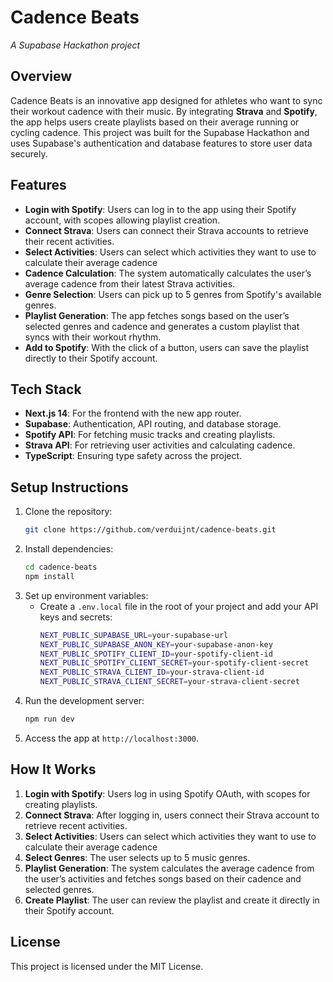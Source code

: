 # Cadence Beats

_A Supabase Hackathon project_

## Overview

Cadence Beats is an innovative app designed for athletes who want to sync their workout cadence with their music. By integrating **Strava** and **Spotify**, the app helps users create playlists based on their average running or cycling cadence. This project was built for the Supabase Hackathon and uses Supabase's authentication and database features to store user data securely.

## Features

- **Login with Spotify**: Users can log in to the app using their Spotify account, with scopes allowing playlist creation.
- **Connect Strava**: Users can connect their Strava accounts to retrieve their recent activities.
- **Select Activities**: Users can select which activities they want to use to calculate their average cadence
- **Cadence Calculation**: The system automatically calculates the user’s average cadence from their latest Strava activities.
- **Genre Selection**: Users can pick up to 5 genres from Spotify's available genres.
- **Playlist Generation**: The app fetches songs based on the user’s selected genres and cadence and generates a custom playlist that syncs with their workout rhythm.
- **Add to Spotify**: With the click of a button, users can save the playlist directly to their Spotify account.

## Tech Stack

- **Next.js 14**: For the frontend with the new app router.
- **Supabase**: Authentication, API routing, and database storage.
- **Spotify API**: For fetching music tracks and creating playlists.
- **Strava API**: For retrieving user activities and calculating cadence.
- **TypeScript**: Ensuring type safety across the project.

## Setup Instructions

1. Clone the repository:
   ```bash
   git clone https://github.com/verduijnt/cadence-beats.git
   ```
2. Install dependencies:
   ```bash
   cd cadence-beats
   npm install
   ```
3. Set up environment variables:
   - Create a `.env.local` file in the root of your project and add your API keys and secrets:
     ```bash
     NEXT_PUBLIC_SUPABASE_URL=your-supabase-url
     NEXT_PUBLIC_SUPABASE_ANON_KEY=your-supabase-anon-key
     NEXT_PUBLIC_SPOTIFY_CLIENT_ID=your-spotify-client-id
     NEXT_PUBLIC_SPOTIFY_CLIENT_SECRET=your-spotify-client-secret
     NEXT_PUBLIC_STRAVA_CLIENT_ID=your-strava-client-id
     NEXT_PUBLIC_STRAVA_CLIENT_SECRET=your-strava-client-secret
     ```
4. Run the development server:
   ```bash
   npm run dev
   ```
5. Access the app at `http://localhost:3000`.

## How It Works

1. **Login with Spotify**: Users log in using Spotify OAuth, with scopes for creating playlists.
2. **Connect Strava**: After logging in, users connect their Strava account to retrieve recent activities.
3. **Select Activities**: Users can select which activities they want to use to calculate their average cadence
4. **Select Genres**: The user selects up to 5 music genres.
5. **Playlist Generation**: The system calculates the average cadence from the user’s activities and fetches songs based on their cadence and selected genres.
6. **Create Playlist**: The user can review the playlist and create it directly in their Spotify account.

## License

This project is licensed under the MIT License.
